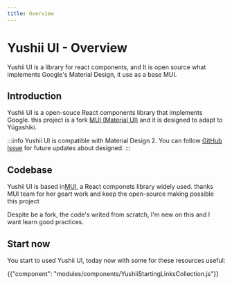 ```yaml
---
title: Overview
---
```


# Yushii UI - Overview

<p class="description">Yushii UI is a library for react components, and It is open source what implements Google's Material Design, it use as a base MUI.</p>

## Introduction 

Yushii UI is a open-souce React components library that implements Google. this project is a fork [MUI (Material UI)](https://mui.com/) and it is designed to adapt to Yügashiki.

:::info
Yushii UI is compatible with Material Design 2.
You can follow [GitHub Issue](https://github.com/mui/material-ui/issues/29345) for future updates about designed.
:::

## Codebase 
Yushii UI is based in[MUI](https://mui.com/), a React componets library widely used. thanks MUI team for her geart work and keep the open-source making possible this project 

Despite be a fork, the code's writed from scratch, I'm new on this and I want learn good practices. 


## Start now

You start to used Yushii UI, today now with some for these resources useful: 

{{"component": "modules/components/YushiiStartingLinksCollection.js"}}